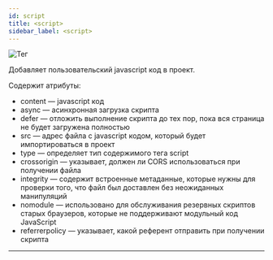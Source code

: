 ```yaml
---
id: script
title: <script>
sidebar_label: <script>
---
```


![Тег <script>](/scr/project-settings-code-script.png)

Добавляет пользовательский javascript код в проект.

Содержит атрибуты:

-   content — javascript код
-   async — асинхронная загрузка скрипта
-   defer — отложить выполнение скрипта до тех пор, пока вся страница не будет загружена полностью
-   src — адрес файла с javascript кодом, который будет импортироваться в проект
-   type — определяет тип содержимого тега script
-   crossorigin — указывает, должен ли CORS использоваться при получении файла
-   integrity — содержит встроенные метаданные, которые нужны для проверки того, что файл был доставлен без неожиданных манипуляций
-   nomodule — использовано для обслуживания резервных скриптов старых браузеров, которые не поддерживают модульный код JavaScript
-   referrerpolicy — указывает, какой референт отправить при получении скрипта

---
